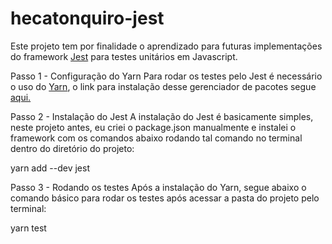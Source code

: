# hecatonquiro-jest

Este projeto tem por finalidade o aprendizado para futuras implementações do framework [Jest](https://jestjs.io/) para
testes unitários em Javascript.

Passo 1 - Configuração do Yarn
  Para rodar os testes pelo Jest é necessário o uso do [Yarn](https://yarnpkg.com/pt-BR/), o link para instalação
  desse gerenciador de pacotes segue [aqui.](https://yarnpkg.com/lang/en/docs/install/#debian-stable)

Passo 2 - Instalação do Jest
  A instalação do Jest é basicamente simples, neste projeto antes, eu criei o package.json manualmente e
  instalei o framework com os comandos abaixo rodando tal comando no terminal dentro do diretório do projeto:
  
  yarn add --dev jest
 
Passo 3 - Rodando os testes
  Após a instalação do Yarn, segue abaixo o comando básico para rodar os testes após acessar a pasta do projeto 
  pelo terminal:
  
  yarn test
